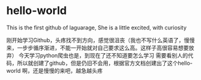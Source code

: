 # hello-world
This is the first github of laguarage, She is a little excited, with curiosity

刚开始学习Github，头疼找不到方向，感觉很沮丧（我也不写什么英语了，慢慢来，一步步循序渐进，不能一开始就对自己要求这么高。这样子高很容易想要放弃）
今天学习python爬虫也是，到现在了还不知道要怎么学习
需要看别人的代码，所以就创建了github，但是仍旧不会用，根据官方文档创建出了这个hello-world
啊，还是慢慢的来吧，越急越头疼
